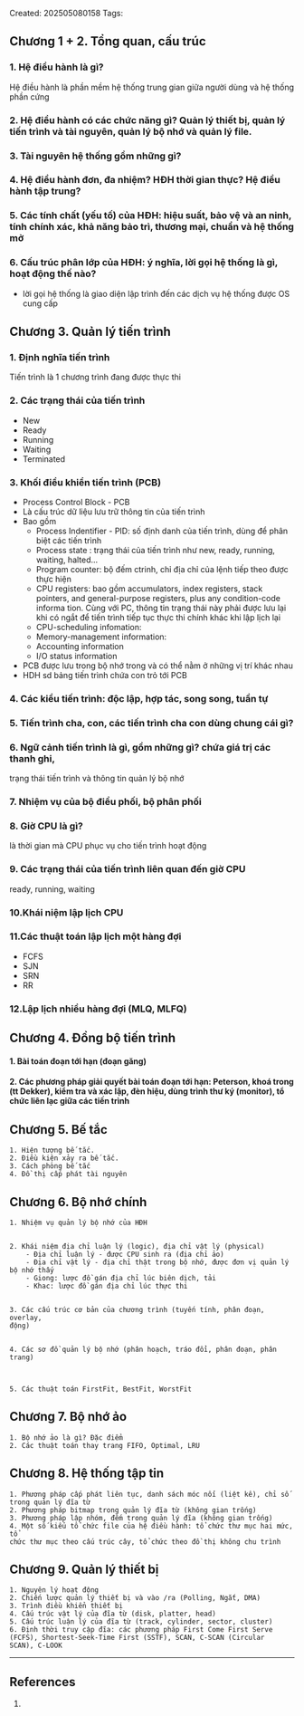 Created: 202505080158
Tags: 

## Chương 1 + 2. Tổng quan, cấu trúc
### 1. Hệ điều hành là gì?
Hệ điều hành là phần mềm hệ thống trung gian giữa người dùng và hệ thống phần cứng

### 2. Hệ điều hành có các chức năng gì? Quản lý thiết bị, quản lý tiến trình và tài nguyên, quản lý bộ nhớ và quản lý file.

### 3. Tài nguyên hệ thống gồm những gì?



### 4. Hệ điều hành đơn, đa nhiệm? HĐH thời gian thực? Hệ điều hành tập trung?


### 5. Các tính chất (yếu tố) của HĐH: hiệu suất, bảo vệ và an ninh, tính chính xác, khả năng bảo trì, thương mại, chuẩn và hệ thống mở


### 6. Cấu trúc phân lớp của HĐH: ý nghĩa, lời gọi hệ thống là gì, hoạt động thế nào?
- lời gọi hệ thống là giao diện lập trình đến các dịch vụ hệ thống được OS cung cấp

## Chương 3. Quản lý tiến trình
### 1. Định nghĩa tiến trình
Tiến trình là 1 chương trình đang được thực thi

### 2. Các trạng thái của tiến trình
- New
- Ready
- Running
- Waiting
- Terminated
	
### 3. Khối điều khiển tiến trình (PCB)
- Process Control Block - PCB
- Là cấu trúc dữ liệu lưu trữ thông tin của tiến trình
- Bao gồm
	- Process Indentifier - PID: số định danh của tiến trình, dùng để phân biệt các tiến trình
	- Process state : trạng thái của tiến trình như new, ready, running, waiting, halted...
	- Program counter: bộ đếm ctrinh, chỉ địa chỉ của lệnh tiếp theo được thực hiện
	- CPU registers: bao gồm accumulators, index registers, stack pointers, and general-purpose registers, plus any condition-code informa tion. Cùng với PC, thông tin trạng thái này phải được lưu lại khi có ngắt để tiến trình tiếp tục thực thi chính khác khi lập lịch lại
	- CPU-scheduling infomation: 
	- Memory-management information: 
	- Accounting information
	- I/O status information
- PCB được lưu trong bộ nhớ trong và có thể nằm ở những vị trí khác nhau
- HDH sd bảng tiến trình chứa con trỏ tới PCB
	
### 4. Các kiểu tiến trình: độc lập, hợp tác, song song, tuần tự
	
### 5. Tiến trình cha, con, các tiến trình cha con dùng chung cái gì?
### 6. Ngữ cảnh tiến trình là gì, gồm những gì? chứa giá trị các thanh ghi,
trạng thái tiến trình và thông tin quản lý bộ nhớ
### 7. Nhiệm vụ của bộ điều phối, bộ phân phối
### 8. Giờ CPU là gì? 
là thời gian mà CPU phục vụ cho tiến trình hoạt động
### 9. Các trạng thái của tiến trình liên quan đến giờ CPU 
ready, running, waiting
### 10.Khái niệm lập lịch CPU
### 11.Các thuật toán lập lịch một hàng đợi
- FCFS
- SJN
- SRN
- RR
### 12.Lập lịch nhiều hàng đợi (MLQ, MLFQ)

## Chương 4. Đồng bộ tiến trình

#### 1. Bài toán đoạn tới hạn (đoạn găng)
#### 2. Các phương pháp giải quyết bài toán đoạn tới hạn: Peterson, khoá trong (tt Dekker), kiểm tra và xác lập, đèn hiệu, dùng trình thư ký (monitor), tổ chức liên lạc giữa các tiến trình


## Chương 5. Bế tắc
```
1. Hiện tượng bế tắc.
2. Điều kiện xảy ra bế tắc.
3. Cách phòng bế tắc
4. Đồ thị cấp phát tài nguyên
```

## Chương 6. Bộ nhớ chính
```
1. Nhiệm vụ quản lý bộ nhớ của HĐH


2. Khái niệm địa chỉ luận lý (logic), địa chỉ vật lý (physical)
	- Địa chỉ luận lý - được CPU sinh ra (địa chỉ ảo)
	- Địa chỉ vật lý - địa chỉ thật trong bộ nhớ, được đơn vị quản lý bộ nhớ thấy
	- Giong: lược đồ gán địa chỉ lúc biên dịch, tải
	- Khac: lược đồ gán địa chỉ lúc thực thi


3. Các cấu trúc cơ bản của chương trình (tuyến tính, phân đoạn, overlay,
động)


4. Các sơ đồ quản lý bộ nhớ (phân hoạch, tráo đổi, phân đoạn, phân
trang)



5. Các thuật toán FirstFit, BestFit, WorstFit
```

## Chương 7. Bộ nhớ ảo
```
1. Bộ nhớ ảo là gì? Đặc điểm
2. Các thuật toán thay trang FIFO, Optimal, LRU
```

## Chương 8. Hệ thống tập tin
```
1. Phương pháp cấp phát liên tục, danh sách móc nối (liệt kê), chỉ số
trong quản lý đĩa từ
2. Phương pháp bitmap trong quản lý đĩa từ (không gian trống)
3. Phương pháp lập nhóm, đếm trong quản lý đĩa (không gian trống)
4. Một số kiểu tổ chức file của hệ điều hành: tổ chức thư mục hai mức, tổ
chức thư mục theo cấu trúc cây, tổ chức theo đồ thị không chu trình
```

## Chương 9. Quản lý thiết bị
```
1. Nguyên lý hoạt động
2. Chiến lược quản lý thiết bị và vào /ra (Polling, Ngắt, DMA)
3. Trình điều khiển thiết bị
4. Cấu trúc vật lý của đĩa từ (disk, platter, head)
5. Cấu trúc luận lý của đĩa từ (track, cylinder, sector, cluster)
6. Định thời truy cập đĩa: các phương pháp First Come First Serve
(FCFS), Shortest-Seek-Time First (SSTF), SCAN, C-SCAN (Circular
SCAN), C-LOOK
```

-----
## References
1.
